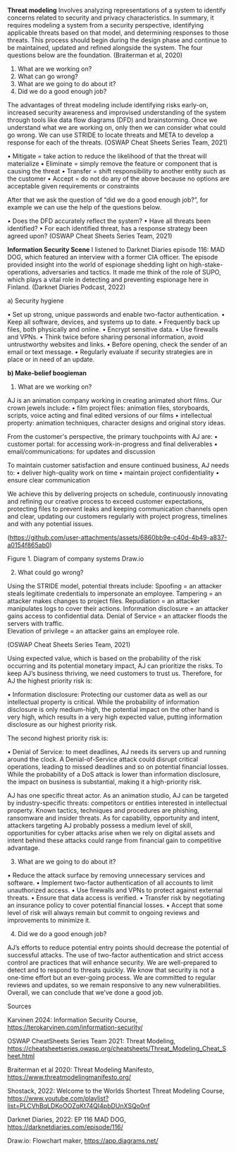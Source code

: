 **Threat modeling**
Involves analyzing representations of a system to identify concerns related to security and privacy characteristics. In summary, it requires modeling a system from a security perspective, identifying applicable threats based on that model, and determining responses to those threats. This process should begin during the design phase and continue to be maintained, updated and refined alongside the system. The four questions below are the foundation. (Braiterman et al, 2020)

1.	What are we working on?
2.	What can go wrong?
3.	What are we going to do about it?
4.	Did we do a good enough job?

The advantages of threat modeling include identifying risks early-on, increased security awareness and improvised understanding of the system through tools like data flow diagrams (DFD) and brainstorming. Once we understand what we are working on, only then we can consider what could go wrong. We can use STRIDE to locate threats and META to develop a response for each of the threats. (OSWAP Cheat Sheets Series Team, 2021)

•	Mitigate = take action to reduce the likelihood of that the threat will materialize
•	Eliminate = simply remove the feature or component that is causing the threat
•	Transfer = shift responsibility to another entity such as the customer
•	Accept = do not do any of the above because no options are acceptable given requirements or constraints

After that we ask the question of “did we do a good enough job?”, for example we can use the help of the questions below. 

•	Does the DFD accurately reflect the system?
•	Have all threats been identified?
•	For each identified threat, has a response strategy been agreed upon?
(OSWAP Cheat Sheets Series Team, 2021)

**Information Security Scene**
I listened to Darknet Diaries episode 116: MAD DOG, which featured an interview with a former CIA officer. The episode provided insight into the world of espionage shedding light on high-stake-operations, adversaries and tactics. It made me think of the role of SUPO, which plays a vital role in detecting and preventing espionage here in Finland. 
(Darknet Diaries Podcast, 2022)

a)	Security hygiene

•	Set up strong, unique passwords and enable two-factor authentication. 
•	Keep all software, devices, and systems up to date. 
•	Frequently back up files, both physically and online. 
•	Encrypt sensitive data. 
•	Use firewalls and VPNs. 
•	Think twice before sharing personal information, avoid untrustworthy websites and links. 
•	Before opening, check the sender of an email or text message. 
•	Regularly evaluate if security strategies are in place or in need of an update. 

**b)	Make-belief boogieman**

1)	What are we working on?

AJ is an animation company working in creating animated short films. Our crown jewels include: 
•	film project files: animation files, storyboards, scripts, voice acting and final edited versions of our films
•	intellectual property: animation techniques, character designs and original story ideas.

From the customer's perspective, the primary touchpoints with AJ are:
•	customer portal: for accessing work-in-progress and final deliverables
•	email/communications: for updates and discussion

To maintain customer satisfaction and ensure continued business, AJ needs to:
•	deliver high-quality work on time
•	maintain project confidentiality
•	ensure clear communication

We achieve this by delivering projects on schedule, continuously innovating and refining our creative process to exceed customer expectations, protecting files to prevent leaks and keeping communication channels open and clear, updating our customers regularly with project progress, timelines and with any potential issues. 

(https://github.com/user-attachments/assets/6860bb9e-c40d-4b49-a837-a0154f865ab0)
 
Figure 1. Diagram of company systems Draw.io

2)	What could go wrong? 

Using the STRIDE model, potential threats include:
Spoofing = an attacker steals legitimate credentials to impersonate an employee. 
Tampering = an attacker makes changes to project files. 
Repudiation = an attacker manipulates logs to cover their actions. 
Information disclosure = an attacker gains access to confidential data. 
Denial of Service = an attacker floods the servers with traffic.  
Elevation of privilege = an attacker gains an employee role.

(OSWAP Cheat Sheets Series Team, 2021) 

Using expected value, which is based on the probability of the risk occurring and its potential monetary impact, AJ can prioritize the risks. 
To keep AJ’s business thriving, we need customers to trust us. Therefore, for AJ the highest priority risk is:

•	Information disclosure: Protecting our customer data as well as our intellectual property is critical. While the probability of information disclosure is only medium-high, the potential impact on the other hand is very high, which results in a very high expected value, putting information disclosure as our highest priority risk. 

The second highest priority risk is:

•	Denial of Service: to meet deadlines, AJ needs its servers up and running around the clock. A Denial-of-Service attack could disrupt critical operations, leading to missed deadlines and so on potential financial losses. While the probability of a DoS attack is lower than information disclosure, the impact on business is substantial, making it a high-priority risk. 

AJ has one specific threat actor. As an animation studio, AJ can be targeted by industry-specific threats: competitors or entities interested in intellectual property. Known tactics, techniques and procedures are phishing, ransomware and insider threats. As for capability, opportunity and intent, attackers targeting AJ probably possess a medium level of skill, opportunities for cyber attacks arise when we rely on digital assets and intent behind these attacks could range from financial gain to competitive advantage. 

3)	What are we going to do about it?
   
•	Reduce the attack surface by removing unnecessary services and software.
•	Implement two-factor authentication of all accounts to limit unauthorized access.
•	Use firewalls and VPNs to protect against external threats. 
•	Ensure that data access is verified.
•	Transfer risk by negotiating an insurance policy to cover potential financial losses.
•	Accept that some level of risk will always remain but commit to ongoing reviews and improvements to minimize it. 

4) Did we do a good enough job?
   
AJ’s efforts to reduce potential entry points should decrease the potential of successful attacks. The use of two-factor authentication and strict access control are practices that will enhance security. We are well-prepared to detect and to respond to threats quickly. We know that security is not a one-time effort but an ever-going process. We are committed to regular reviews and updates, so we remain responsive to any new vulnerabilities. Overall, we can conclude that we’ve done a good job. 

Sources
	
Karvinen 2024: Information Security Course,
https://terokarvinen.com/information-security/

OSWAP CheatSheets Series Team 2021: Threat Modeling, 
https://cheatsheetseries.owasp.org/cheatsheets/Threat_Modeling_Cheat_Sheet.html

Braiterman et al 2020: Threat Modeling Manifesto, 
https://www.threatmodelingmanifesto.org/

Shostack, 2022: Welcome to the Worlds Shortest Threat Modeling Course, 
https://www.youtube.com/playlist?list=PLCVhBqLDKoOOZqKt74QI4pbDUnXSQo0nf

Darknet Diaries, 2022: EP 116 MAD DOG,
https://darknetdiaries.com/episode/116/

Draw.io: Flowchart maker,
https://app.diagrams.net/

